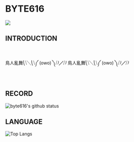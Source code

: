 # BYTE616

<img src = "https://th.bing.com/th/id/R.c70bfcc713ac7766bfc1c0d362c48f8a?rik=FymBsbdwEXM6nA&riu=http%3a%2f%2fi.imgur.com%2f1jDUDVC.jpg&ehk=BDDjmh3QvUwFseEiq1BABNMj2cOU%2bRPNZITdDkpBzQM%3d&risl=&pid=ImgRaw&r=0">

## INTRODUCTION
<br>

鳥人亂舞⎝⧹╲⎝⧹༼   (owo)   ༽⧸⎠╱⧸⎠ 鳥人亂舞⎝⧹╲⎝⧹༼   (owo)   ༽⧸⎠╱⧸⎠

<br>

## RECORD

![byte616's github status](https://github-readme-stats.vercel.app/api?username=byte616&theme=vue-dark)

## LANGUAGE

![Top Langs](https://github-readme-stats.vercel.app/api/top-langs/?username=byte616&langs_count=6&theme=vue-dark)
